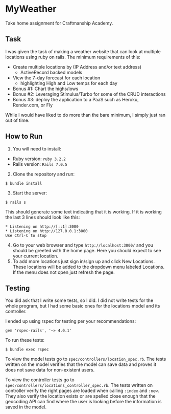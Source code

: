 # MyWeather

Take home assignment for Craftmanship Academy.

## Task
I was given the task of making a weather website that can look at multiple locations using ruby on rails. The minimum requirements of this:

- Create multiple locations by (IP Address and/or text address)
  *   ActiveRecord backed models
- View the 7-day forecast for each location
  * highlighting High and Low temps for each day
- Bonus #1: Chart the highs/lows
- Bonus #2: Leveraging Stimulus/Turbo for some of the CRUD interactions
- Bonus #3: deploy the application to a PaaS such as Heroku, Render.com, or Fly
  
While I would have liked to do more than the bare minimum, I simply just ran out of time.

## How to Run
1. You will need to install:
- Ruby version: `ruby 3.2.2`
- Rails version: `Rails 7.0.5`

2. Clone the repository and run:
```
$ bundle install
```
3. Start the server:
```
$ rails s
```
  This should generate some text indicating that it is working. If it is working the last 3 lines should look like this:
```
* Listening on http://[::1]:3000
* Listening on http://127.0.0.1:3000
Use Ctrl-C to stop
```

4. Go to your web browser and type `http://localhost:3000/` and you should be greeted with the home page. Here you should expect to see your current location.
5. To add more locations just sign in/sign up and click New Locations. These locations will be added to the dropdown menu labeled Locations. If the menu does not open just refresh the page.

## Testing

You did ask that I write some tests, so I did. I did not write tests for the whole program, but I had some basic ones for the locations model and its controller.

I ended up using rspec for testing per your recommendations:
```
gem 'rspec-rails', '~> 4.0.1'
```

To run these tests:
```
$ bundle exec rspec
```
To view the model tests go to `spec/controllers/location_spec.rb`. The tests written on the model verifies that the model can save data and proves it does not save data for non-existent users.

To view the controller tests go to `spec/controllers/locations_controller_spec.rb`. The tests written on controller verify the right pages are loaded when calling `:index` and `:new`. They also verify the location exists or are spelled close enough that the geocoding API can find where the user is looking before the information is saved in the model. 
